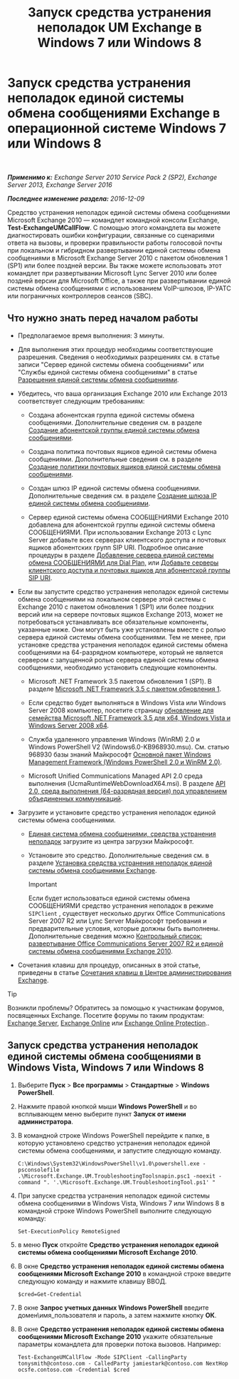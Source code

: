 ﻿---
title: 'Запуск средства устранения неполадок UM Exchange в Windows 7 или Windows 8'
TOCTitle: Запуск средства устранения неполадок единой системы обмена сообщениями Exchange в операционной системе Windows 7 или Windows 8
ms:assetid: 98d6869d-ee4a-4088-849d-ef75b0f5d932
ms:mtpsurl: https://technet.microsoft.com/ru-ru/library/Ff851872(v=EXCHG.150)
ms:contentKeyID: 56271234
ms.date: 05/22/2018
mtps_version: v=EXCHG.150
ms.translationtype: MT
---

# Запуск средства устранения неполадок единой системы обмена сообщениями Exchange в операционной системе Windows 7 или Windows 8

 

_**Применимо к:** Exchange Server 2010 Service Pack 2 (SP2), Exchange Server 2013, Exchange Server 2016_

_**Последнее изменение раздела:** 2016-12-09_

Средство устранения неполадок единой системы обмена сообщениями Microsoft Exchange 2010 — командлет командной консоли Exchange, **Test-ExchangeUMCallFlow**. С помощью этого командлета вы можете диагностировать ошибки конфигурации, связанные со сценариями ответа на вызовы, и проверки правильности работы голосовой почты при локальном и гибридном развертывании единой системы обмена сообщениями в Microsoft Exchange Server 2010 с пакетом обновления 1 (SP1) или более поздней версии. Вы также можете использовать этот командлет при развертывании Microsoft Lync Server 2010 или более поздней версии для Microsoft Office, а также при развертывании единой системы обмена сообщениями с использованием VoIP-шлюзов, IP-УАТС или пограничных контроллеров сеансов (SBC).

## Что нужно знать перед началом работы

  - Предполагаемое время выполнения: 3 минуты.

  - Для выполнения этих процедур необходимы соответствующие разрешения. Сведения о необходимых разрешениях см. в статье записи "Сервер единой системы обмена сообщениями" или "Службы единой системы обмена сообщениями" в статье [Разрешения единой системы обмена сообщениями](unified-messaging-permissions-exchange-2013-help.md).

  - Убедитесь, что ваша организация Exchange 2010 или Exchange 2013 соответствует следующим требованиям:
    
      - Создана абонентская группа единой системы обмена сообщениями. Дополнительные сведения см. в разделе [Создание абонентской группы единой системы обмена сообщениями](https://docs.microsoft.com/ru-ru/exchange/voice-mail-unified-messaging/connect-voice-mail-system/create-um-dial-plan).
    
      - Создана политика почтовых ящиков единой системы обмена сообщениями. Дополнительные сведения см. в разделе [Создание политики почтовых ящиков единой системы обмена сообщениями](https://docs.microsoft.com/ru-ru/exchange/voice-mail-unified-messaging/set-up-voice-mail/create-um-mailbox-policy).
    
      - Создан шлюз IP единой системы обмена сообщениями. Дополнительные сведения см. в разделе [Создание шлюза IP единой системы обмена сообщениями](https://docs.microsoft.com/ru-ru/exchange/voice-mail-unified-messaging/connect-voice-mail-system/create-um-ip-gateway).
    
      - Сервер единой системы обмена СООБЩЕНИЯМИ Exchange 2010 добавлена для абонентской группы единой системы обмена СООБЩЕНИЯМИ. При использовании Exchange 2013 с Lync Server добавьте всех серверах клиентского доступа и почтовых ящиков абонентских групп SIP URI. Подробное описание процедуры в разделе [Добавление сервера единой системы обмена СООБЩЕНИЯМИ для Dial Plan,](https://go.microsoft.com/fwlink/p/?linkid=313051) или [Добавьте серверы клиентского доступа и почтовых ящиков для абонентской группы SIP URI](add-mailbox-and-client-access-servers-to-a-sip-uri-dial-plan-exchange-2013-help.md).

  - Если вы запустите средство устранения неполадок единой системы обмена сообщениями на локальном сервере этой системы с Exchange 2010 с пакетом обновления 1 (SP1) или более поздних версий или на сервере почтовых ящиков Exchange 2013, может не потребоваться устанавливать все обязательные компоненты, указанные ниже. Они могут быть уже установлены вместе с ролью сервера единой системы обмена сообщениями. Тем не менее, при установке средства устранения неполадок единой системы обмена сообщениями на 64-разрядном компьютере, который не является сервером с запущенной ролью сервера единой системы обмена сообщениями, необходимо установить следующие компоненты.
    
      - Microsoft .NET Framework 3.5 пакетом обновления 1 (SP1). В разделе [Microsoft .NET Framework 3.5 с пакетом обновления 1](https://go.microsoft.com/fwlink/p/?linkid=152380).
    
      - Если средство будет выполняться в Windows Vista или Windows Server 2008 компьютер, посетите страницу [обновление для семейства Microsoft .NET Framework 3.5 для x64, Windows Vista и Windows Server 2008 x64](https://go.microsoft.com/fwlink/p/?linkid=178998).
    
      - Служба удаленного управления Windows (WinRM) 2.0 и Windows PowerShell V2 (Windows6.0-KB968930.msu). См. статью 968930 базы знаний Майкрософт [Основной пакет Windows Management Framework (Windows PowerShell 2.0 и WinRM 2.0)](http://go.microsoft.com/fwlink/?linkid=3052&kbid=968930).
    
      - Microsoft Unified Communications Managed API 2.0 среда выполнения (UcmaRuntimeWebDownloadX64.msi). В разделе [API 2.0, среда выполнения (64-разрядная версия) под управлением объединенных коммуникаций](https://go.microsoft.com/fwlink/p/?linkid=198175).

  - Загрузите и установите средство устранения неполадок единой системы обмена сообщениями.
    
      - [Единая система обмена сообщениями, средства устранения неполадок](https://go.microsoft.com/fwlink/p/?linkid=182625) загрузите из центра загрузки Майкрософт.
    
      - Установите это средство. Дополнительные сведения см. в разделе [Установка средства устранения неполадок единой системы обмена сообщениями Exchange](install-the-exchange-um-troubleshooting-tool-exchange-2013-help.md).
        
        > [!IMPORTANT]  
        > Если будет использоваться единой системы обмена СООБЩЕНИЯМИ средство устранения неполадок в режиме <code>SIPClient</code> , существует несколько других Office Communications Server 2007 R2 или Lync Server Майкрософт требования и предварительные условия, которые должны быть выполнены. Дополнительные сведения можно <a href="https://go.microsoft.com/fwlink/p/?linkid=311961">Контрольный список: развертывание Office Communications Server 2007 R2 и единой системы обмена сообщениями Exchange 2010</a>.


  - Сочетания клавиш для процедур, описанных в этой статье, приведены в статье [Сочетания клавиш в Центре администрирования Exchange](keyboard-shortcuts-in-the-exchange-admin-center-exchange-online-protection-help.md).

> [!TIP]  
> Возникли проблемы? Обратитесь за помощью к участникам форумов, посвященных Exchange. Посетите форумы по таким продуктам: <a href="https://go.microsoft.com/fwlink/p/?linkid=60612">Exchange Server</a>, <a href="https://go.microsoft.com/fwlink/p/?linkid=267542">Exchange Online</a> или <a href="https://go.microsoft.com/fwlink/p/?linkid=285351">Exchange Online Protection</a>..


## Запуск средства устранения неполадок единой системы обмена сообщениями в Windows Vista, Windows 7 или Windows 8

1.  Выберите **Пуск** \> **Все программы** \> **Стандартные** \> **Windows PowerShell**.

2.  Нажмите правой кнопкой мыши **Windows PowerShell** и во всплывающем меню выберите пункт **Запуск от имени администратора**.

3.  В командной строке Windows PowerShell перейдите к папке, в которую установлено средство устранения неполадок единой системы обмена сообщениями, и запустите следующую команду.
    
        C:\Windows\System32\WindowsPowerShell\v1.0\powershell.exe -psconsolefile .\Microsoft.Exchange.UM.TroubleshootingToolsnapin.psc1 -noexit -command ". '.\Microsoft.Exchange.UM.TroubleshootingTool.ps1' "

4.  При запуске средства устранения неполадок единой системы обмена сообщениями в Windows Vista, Windows 7 или Windows 8 в командной строке Windows PowerShell выполните следующую команду:
    
        Set-ExecutionPolicy RemoteSigned

5.  в меню **Пуск** откройте **Средство устранения неполадок единой системы обмена сообщениями Microsoft Exchange 2010**.

6.  В окне **Средство устранения неполадок единой системы обмена сообщениями Microsoft Exchange 2010** в командной строке введите следующую команду и нажмите клавишу ВВОД.
    
        $cred=Get-Credential

7.  В окне **Запрос учетных данных Windows PowerShell** введите домен\\имя\_пользователя и пароль, а затем нажмите кнопку **ОК**.

8.  В окне **Средство устранения неполадок единой системы обмена сообщениями Microsoft Exchange 2010** укажите обязательные параметры командлета для проверки потока вызовов. Например:
    
        Test-ExchangeUMCallFlow -Mode SIPClient -CallingParty tonysmith@contoso.com - CalledParty jamiestark@contoso.com NextHop ocsfe.contoso.com -Credential $cred

